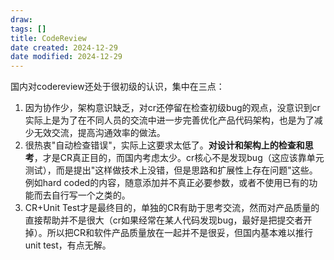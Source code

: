 ```yaml
---
draw:
tags: []
title: CodeReview
date created: 2024-12-29
date modified: 2024-12-29
---
```


国内对codereview还处于很初级的认识，集中在三点：

1. 因为协作少，架构意识缺乏，对cr还停留在检查初级bug的观点，没意识到cr实际上是为了在不同人员的交流中进一步完善优化产品代码架构，也是为了减少无效交流，提高沟通效率的做法。
2. 很热衷"自动检查错误"，实际上这要求太低了。**对设计和架构上的检查和思考**，才是CR真正目的，而国内考虑太少。cr核心不是发现bug（这应该靠单元测试），而是提出"这样做技术上没错，但是思路和扩展性上存在问题"这些。例如hard coded的内容，随意添加并不真正必要参数，或者不使用已有的功能而去自行写一个之类的。
3. CR+Unit Test才是最终目的，单独的CR有助于思考交流，然而对产品质量的直接帮助并不是很大（cr如果经常在某人代码发现bug，最好是把提交者开掉）。所以把CR和软件产品质量放在一起并不是很妥，但国内基本难以推行unit test，有点无解。
